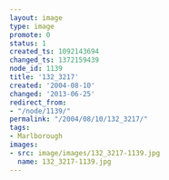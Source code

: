 ```yaml
---
layout: image
type: image
promote: 0
status: 1
created_ts: 1092143694
changed_ts: 1372159439
node_id: 1139
title: '132_3217'
created: '2004-08-10'
changed: '2013-06-25'
redirect_from:
- "/node/1139/"
permalink: "/2004/08/10/132_3217/"
tags:
- Marlborough
images:
- src: image/images/132_3217-1139.jpg
  name: 132_3217-1139.jpg
---
```


